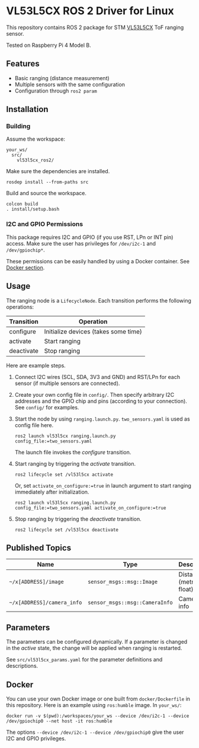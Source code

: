 # VL53L5CX ROS 2 Driver for Linux

This repository contains ROS 2 package for STM [VL53L5CX](https://www.st.com/en/imaging-and-photonics-solutions/vl53l5cx.html) ToF ranging sensor.

Tested on Raspberry Pi 4 Model B.

## Features

- Basic ranging (distance measurement)
- Multiple sensors with the same configuration
- Configuration through `ros2 param`

## Installation

### Building

Assume the workspace:

```plaintext
your_ws/
  src/
    vl53l5cx_ros2/
```

Make sure the dependencies are installed.

```shell
rosdep install --from-paths src
```

Build and source the workspace.

```shell
colcon build
. install/setup.bash
```

### I2C and GPIO Permissions

This package requires I2C and GPIO (if you use RST, LPn or INT pin) access.
Make sure the user has privileges for `/dev/i2c-1` and `/dev/gpiochip*`.

These permissions can be easily handled by using a Docker container.
See [Docker section](#docker).

## Usage

The ranging node is a `LifecycleNode`.
Each transition performs the following operations:

| Transition | Operation                            |
| ---------- | ------------------------------------ |
| configure  | Initialize devices (takes some time) |
| activate   | Start ranging                        |
| deactivate | Stop ranging                         |

Here are example steps.

1. Connect I2C wires (SCL, SDA, 3V3 and GND) and RST/LPn for each sensor (if multiple sensors are connected).
2. Create your own config file in `config/`. Then specify arbitrary I2C addresses and the GPIO chip and pins (according to your connection). See `config/` for examples.
3. Start the node by using `ranging.launch.py`. `two_sensors.yaml` is used as config file here.

    ``` shell
    ros2 launch vl53l5cx ranging.launch.py config_file:=two_sensors.yaml
    ```

    The launch file invokes the *configure* transition.

4. Start ranging by triggering the *activate* transition.

    ```shell
    ros2 lifecycle set /vl53l5cx activate
    ```

    Or, set `activate_on_configure:=true` in launch argument to start ranging immediately after initialization.

    ``` shell
    ros2 launch vl53l5cx ranging.launch.py config_file:=two_sensors.yaml activate_on_configure:=true
    ```

5. Stop ranging by triggering the *deactivate* transition.

    ```shell
    ros2 lifecycle set /vl53l5cx deactivate
    ```

## Published Topics

| Name                       | Type                           | Description             |
| -------------------------- | ------------------------------ | ----------------------- |
| `~/x[ADDRESS]/image`       | `sensor_msgs::msg::Image`      | Distance (metric float) |
| `~/x[ADDRESS]/camera_info` | `sensor_msgs::msg::CameraInfo` | Camera info             |

## Parameters

The parameters can be configured dynamically.
If a parameter is changed in the *active* state, the change will be applied when ranging is restarted.

See `src/vl53l5cx_params.yaml` for the parameter definitions and descriptions.

## Docker

You can use your own Docker image or one built from `docker/Dockerfile` in this repository.
Here is an example using `ros:humble` image. In `your_ws/`:

```shell
docker run -v $(pwd):/workspaces/your_ws --device /dev/i2c-1 --device /dev/gpiochip0 --net host -it ros:humble
```

The options `--device /dev/i2c-1 --device /dev/gpiochip0` give the user I2C and GPIO privileges.
